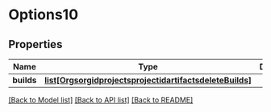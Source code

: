 # Options10

## Properties
Name | Type | Description | Notes
------------ | ------------- | ------------- | -------------
**builds** | [**list[OrgsorgidprojectsprojectidartifactsdeleteBuilds]**](OrgsorgidprojectsprojectidartifactsdeleteBuilds.md) |  | 

[[Back to Model list]](../README.md#documentation-for-models) [[Back to API list]](../README.md#documentation-for-api-endpoints) [[Back to README]](../README.md)


